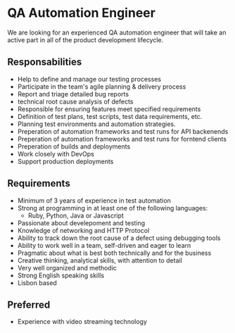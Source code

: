 # QA Automation Engineer
We are looking for an experienced QA automation engineer that will take an active part in all of the product development lifecycle.

## Responsabilities
- Help to define and manage our testing processes
- Participate in the team's agile planning & delivery process
- Report and triage detailed bug reports
- technical root cause analysis of defects
- Responsible for ensuring features meet specified requirements
- Definition of test plans, test scripts, test data requirements, etc.
- Planning test environments and automation strategies.
- Preperation of automation frameworks and test runs for API backenends
- Preperation of automation frameworks and test runs for forntend clients
- Preperation of builds and deployments
- Work closely with DevOps
- Support production deployments


## Requirements
- Minimum of 3 years of experience in test automation
- Strong at programming in at least one of the following languages:
  - Ruby, Python, Java or Javascript
- Passionate about develepoment and testing
- Knowledge of networking and HTTP Protocol
- Ability to track down the root cause of a defect using debugging tools
- Ability to work well in a team, self-driven and eager to learn
- Pragmatic about what is best both technically and for the business
- Creative thinking, analytical skills, with attention to detail
- Very well organized and methodic
- Strong English speaking skills
- Lisbon based

## Preferred
- Experience with video streaming technology